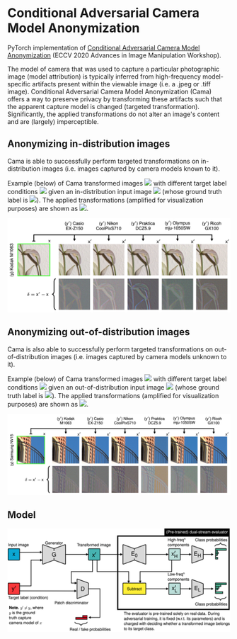 # Conditional Adversarial Camera Model Anonymization

PyTorch implementation of [Conditional Adversarial Camera Model Anonymization](https://arxiv.org/abs/2002.07798) (ECCV 2020 Advances in Image Manipulation Workshop).

The model of camera that was used to capture a particular photographic image (model attribution) is typically inferred from high-frequency model-specific artifacts present within the viewable image (i.e. a .jpeg or .tiff image). Conditional Adversarial Camera Model Anonymization (Cama) offers a way to preserve privacy by transforming these artifacts such that the apparent capture model is changed (targeted transformation). Significantly, the applied transformations do not alter an image's content and are (largely) imperceptible.

## Anonymizing in-distribution images
Cama is able to successfully perform targeted transformations on in-distribution images (i.e. images captured by camera models known to it).

Example (below) of Cama transformed images <img src="https://render.githubusercontent.com/render/math?math=\large x^\prime"> with different target label conditions <img src="https://render.githubusercontent.com/render/math?math=\large y^\prime"> given an in-distribution input image <img src="https://render.githubusercontent.com/render/math?math=\large x"> (whose ground truth label is <img src="https://render.githubusercontent.com/render/math?math=\large y">). The applied transformations (amplified for visualization purposes) are shown as <img src="https://render.githubusercontent.com/render/math?math=\large \delta">.

![inDist-example](images/flower.png)



## Anonymizing out-of-distribution images
Cama is also able to successfully perform targeted transformations on out-of-distribution images (i.e. images captured by camera models unknown to it).

Example (below) of Cama transformed images <img src="https://render.githubusercontent.com/render/math?math=\large x^\prime"> with different target label conditions <img src="https://render.githubusercontent.com/render/math?math=\large y^\prime"> given an out-of-distribution input image <img src="https://render.githubusercontent.com/render/math?math=\large x"> (whose ground truth label is <img src="https://render.githubusercontent.com/render/math?math=\large y">). The applied transformations (amplified for visualization purposes) are shown as <img src="https://render.githubusercontent.com/render/math?math=\large \delta">.

![outDist-example](images/building.png)

## Model
![cama-model](images/model.png)
